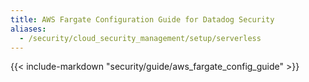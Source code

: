 ```yaml
---
title: AWS Fargate Configuration Guide for Datadog Security
aliases:
  - /security/cloud_security_management/setup/serverless
---
```


{{< include-markdown "security/guide/aws_fargate_config_guide" >}}